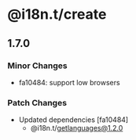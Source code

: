 # @i18n.t/create

## 1.7.0

### Minor Changes

- fa10484: support low browsers

### Patch Changes

- Updated dependencies [fa10484]
  - @i18n.t/getlanguages@1.2.0
